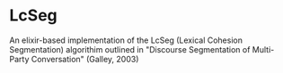 # LcSeg

An elixir-based implementation of the LcSeg (Lexical Cohesion Segmentation) algorithim
outlined in "Discourse Segmentation of Multi-Party Conversation" (Galley, 2003)
